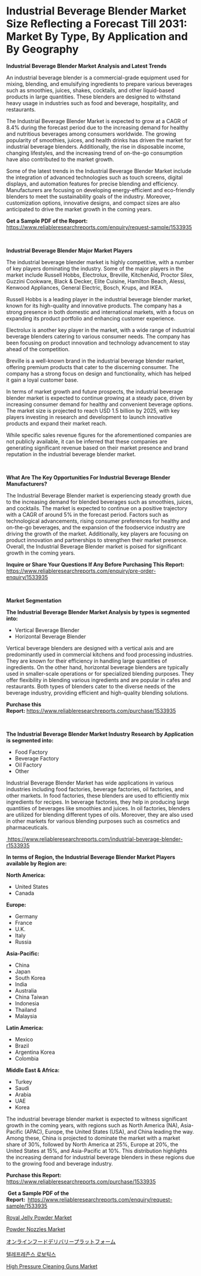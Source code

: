 <p><h1>Industrial Beverage Blender Market Size Reflecting a Forecast Till 2031: Market By Type, By Application and By Geography</h1></p><p><strong>Industrial Beverage Blender Market Analysis and Latest Trends</strong></p>
<p><p>An industrial beverage blender is a commercial-grade equipment used for mixing, blending, and emulsifying ingredients to prepare various beverages such as smoothies, juices, shakes, cocktails, and other liquid-based products in large quantities. These blenders are designed to withstand heavy usage in industries such as food and beverage, hospitality, and restaurants.</p><p>The Industrial Beverage Blender Market is expected to grow at a CAGR of 8.4% during the forecast period due to the increasing demand for healthy and nutritious beverages among consumers worldwide. The growing popularity of smoothies, juices, and health drinks has driven the market for industrial beverage blenders. Additionally, the rise in disposable income, changing lifestyles, and the increasing trend of on-the-go consumption have also contributed to the market growth.</p><p>Some of the latest trends in the Industrial Beverage Blender Market include the integration of advanced technologies such as touch screens, digital displays, and automation features for precise blending and efficiency. Manufacturers are focusing on developing energy-efficient and eco-friendly blenders to meet the sustainability goals of the industry. Moreover, customization options, innovative designs, and compact sizes are also anticipated to drive the market growth in the coming years.</p></p>
<p><strong>Get a Sample PDF of the Report:&nbsp;</strong> <a href="https://www.reliableresearchreports.com/enquiry/request-sample/1533935">https://www.reliableresearchreports.com/enquiry/request-sample/1533935</a></p>
<p>&nbsp;</p>
<p><strong>Industrial Beverage Blender Major Market Players</strong></p>
<p><p>The industrial beverage blender market is highly competitive, with a number of key players dominating the industry. Some of the major players in the market include Russell Hobbs, Electrolux, Breville, KitchenAid, Proctor Silex, Guzzini Cookware, Black & Decker, Elite Cuisine, Hamilton Beach, Alessi, Kenwood Appliances, General Electric, Bosch, Krups, and IKEA.</p><p>Russell Hobbs is a leading player in the industrial beverage blender market, known for its high-quality and innovative products. The company has a strong presence in both domestic and international markets, with a focus on expanding its product portfolio and enhancing customer experience.</p><p>Electrolux is another key player in the market, with a wide range of industrial beverage blenders catering to various consumer needs. The company has been focusing on product innovation and technology advancement to stay ahead of the competition.</p><p>Breville is a well-known brand in the industrial beverage blender market, offering premium products that cater to the discerning consumer. The company has a strong focus on design and functionality, which has helped it gain a loyal customer base.</p><p>In terms of market growth and future prospects, the industrial beverage blender market is expected to continue growing at a steady pace, driven by increasing consumer demand for healthy and convenient beverage options. The market size is projected to reach USD 1.5 billion by 2025, with key players investing in research and development to launch innovative products and expand their market reach.</p><p>While specific sales revenue figures for the aforementioned companies are not publicly available, it can be inferred that these companies are generating significant revenue based on their market presence and brand reputation in the industrial beverage blender market.</p></p>
<p>&nbsp;</p>
<p><strong>What Are The Key Opportunities For Industrial Beverage Blender Manufacturers?</strong></p>
<p><p>The Industrial Beverage Blender market is experiencing steady growth due to the increasing demand for blended beverages such as smoothies, juices, and cocktails. The market is expected to continue on a positive trajectory with a CAGR of around 5% in the forecast period. Factors such as technological advancements, rising consumer preferences for healthy and on-the-go beverages, and the expansion of the foodservice industry are driving the growth of the market. Additionally, key players are focusing on product innovation and partnerships to strengthen their market presence. Overall, the Industrial Beverage Blender market is poised for significant growth in the coming years.</p></p>
<p><strong>Inquire or Share Your Questions If Any Before Purchasing This Report:</strong> <a href="https://www.reliableresearchreports.com/enquiry/pre-order-enquiry/1533935">https://www.reliableresearchreports.com/enquiry/pre-order-enquiry/1533935</a></p>
<p>&nbsp;</p>
<p><strong>Market Segmentation</strong></p>
<p><strong>The Industrial Beverage Blender Market Analysis by types is segmented into:</strong></p>
<p><ul><li>Vertical Beverage Blender</li><li>Horizontal Beverage Blender</li></ul></p>
<p><p>Vertical beverage blenders are designed with a vertical axis and are predominantly used in commercial kitchens and food processing industries. They are known for their efficiency in handling large quantities of ingredients. On the other hand, horizontal beverage blenders are typically used in smaller-scale operations or for specialized blending purposes. They offer flexibility in blending various ingredients and are popular in cafes and restaurants. Both types of blenders cater to the diverse needs of the beverage industry, providing efficient and high-quality blending solutions.</p></p>
<p><strong>Purchase this Report:&nbsp;</strong><a href="https://www.reliableresearchreports.com/purchase/1533935">https://www.reliableresearchreports.com/purchase/1533935</a></p>
<p>&nbsp;</p>
<p><strong>The Industrial Beverage Blender Market Industry Research by Application is segmented into:</strong></p>
<p><ul><li>Food Factory</li><li>Beverage Factory</li><li>Oil Factory</li><li>Other</li></ul></p>
<p><p>Industrial Beverage Blender Market has wide applications in various industries including food factories, beverage factories, oil factories, and other markets. In food factories, these blenders are used to efficiently mix ingredients for recipes. In beverage factories, they help in producing large quantities of beverages like smoothies and juices. In oil factories, blenders are utilized for blending different types of oils. Moreover, they are also used in other markets for various blending purposes such as cosmetics and pharmaceuticals.</p></p>
<p><a href="https://www.reliableresearchreports.com/industrial-beverage-blender-r1533935">&nbsp;https://www.reliableresearchreports.com/industrial-beverage-blender-r1533935</a></p>
<p><strong>In terms of Region, the Industrial Beverage Blender Market Players available by Region are:</strong></p>
<p>
    <p> <strong> North America: </strong>
        <ul>
            <li>United States</li>
            <li>Canada</li>
        </ul>
        </p> 
    <p> <strong> Europe: </strong>
        <ul>
            <li>Germany</li>
            <li>France</li>
            <li>U.K.</li>
            <li>Italy</li>
            <li>Russia</li>
        </ul>
        </p> 
    <p> <strong> Asia-Pacific: </strong>
        <ul>
            <li>China</li>
            <li>Japan</li>
            <li>South Korea</li>
            <li>India</li>
            <li>Australia</li>
            <li>China Taiwan</li>
            <li>Indonesia</li>
            <li>Thailand</li>
            <li>Malaysia</li>
        </ul>
        </p> 
    <p> <strong> Latin America: </strong>
        <ul>
            <li>Mexico</li>
            <li>Brazil</li>
            <li>Argentina Korea</li>
            <li>Colombia</li>
        </ul>
        </p> 
    <p> <strong> Middle East & Africa: </strong>
        <ul>
            <li>Turkey</li>
            <li>Saudi</li>
            <li>Arabia</li>
            <li>UAE</li>
            <li>Korea</li>
        </ul>
    </p>
    </p>
<p><p>The industrial beverage blender market is expected to witness significant growth in the coming years, with regions such as North America (NA), Asia-Pacific (APAC), Europe, the United States (USA), and China leading the way. Among these, China is projected to dominate the market with a market share of 30%, followed by North America at 25%, Europe at 20%, the United States at 15%, and Asia-Pacific at 10%. This distribution highlights the increasing demand for industrial beverage blenders in these regions due to the growing food and beverage industry.</p></p>
<p><strong>Purchase this Report: </strong><a href="https://www.reliableresearchreports.com/purchase/1533935">https://www.reliableresearchreports.com/purchase/1533935</a></p>
<p>&nbsp;<strong>Get a Sample PDF of the Report:&nbsp;&nbsp;</strong><a href="https://www.reliableresearchreports.com/enquiry/request-sample/1533935">https://www.reliableresearchreports.com/enquiry/request-sample/1533935</a></p>
<p><strong></strong></p>
<p><p><a href="https://issuu.com/reportprime-2/docs/royal-jelly-powder-market-size-2030.pptx">Royal Jelly Powder Market</a></p><p><a href="https://github.com/seekum/Market-Research-Report-List-2/blob/main/powder-nozzles-market.md">Powder Nozzles Market</a></p><p><a href="https://medium.com/@jerrycurtis23/%E3%82%AA%E3%83%B3%E3%83%A9%E3%82%A4%E3%83%B3%E3%83%95%E3%83%BC%E3%83%89%E3%83%87%E3%83%AA%E3%83%90%E3%83%AA%E3%83%BC%E3%83%97%E3%83%A9%E3%83%83%E3%83%88%E3%83%95%E3%82%A9%E3%83%BC%E3%83%A0%E5%B8%82%E5%A0%B4-%E5%B8%82%E5%A0%B4cagr-%E5%B8%82%E5%A0%B4%E3%83%88%E3%83%AC%E3%83%B3%E3%83%89-%E5%8F%8A%E3%81%B3%E6%88%90%E9%95%B7%E6%88%A6%E7%95%A5%E3%81%AB%E9%96%A2%E3%81%99%E3%82%8B%E6%B4%9E%E5%AF%9F-ee73ff29d8fd">オンラインフードデリバリープラットフォーム</a></p><p><a href="https://github.com/vsap75a286l/Market-Research-Report-List-1/blob/main/880880036925.md">텔레프레즌스 로보틱스</a></p><p><a href="https://github.com/nancykennedykellievqfqt2/Market-Research-Report-List-2/blob/main/high-pressure-cleaning-guns-market.md">High Pressure Cleaning Guns Market</a></p></p>